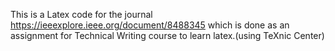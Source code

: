 This is a Latex code for the journal https://ieeexplore.ieee.org/document/8488345
which is done as an assignment for Technical Writing course to learn latex.(using TeXnic Center)
